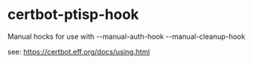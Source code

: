 # certbot-ptisp-hook

Manual hocks for use with --manual-auth-hook --manual-cleanup-hook

see:
https://certbot.eff.org/docs/using.html
